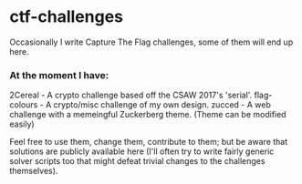 # ctf-challenges
Occasionally I write Capture The Flag challenges, some of them will end up here. 

### At the moment I have:
2Cereal - A crypto challenge based off the CSAW 2017's 'serial'.
flag-colours - A crypto/misc challenge of my own design.
zucced - A web challenge with a memeingful Zuckerberg theme. (Theme can be modified easily)

Feel free to use them, change them, contribute to them; but be aware that solutions are publicly available here (I'll often try to write fairly generic solver scripts too that might defeat trivial changes to the challenges themselves).
